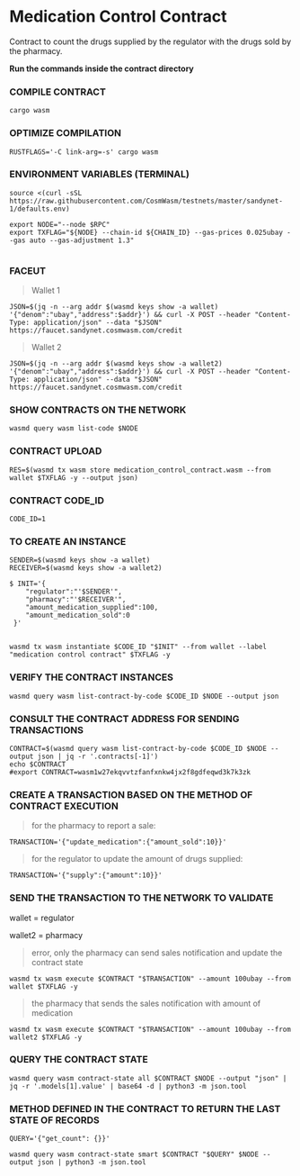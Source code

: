 # Medication Control Contract
Contract to count the drugs supplied by the regulator with the drugs sold by the pharmacy.

**Run the commands inside the contract directory**
### COMPILE CONTRACT
```console
cargo wasm
```
### OPTIMIZE COMPILATION
```console
RUSTFLAGS='-C link-arg=-s' cargo wasm
```

### ENVIRONMENT VARIABLES (TERMINAL)
```console
source <(curl -sSL https://raw.githubusercontent.com/CosmWasm/testnets/master/sandynet-1/defaults.env)

export NODE="--node $RPC"
export TXFLAG="${NODE} --chain-id ${CHAIN_ID} --gas-prices 0.025ubay --gas auto --gas-adjustment 1.3"


```


### FACEUT
> Wallet 1
```console
JSON=$(jq -n --arg addr $(wasmd keys show -a wallet) '{"denom":"ubay","address":$addr}') && curl -X POST --header "Content-Type: application/json" --data "$JSON" https://faucet.sandynet.cosmwasm.com/credit
```
> Wallet 2
```console
JSON=$(jq -n --arg addr $(wasmd keys show -a wallet2) '{"denom":"ubay","address":$addr}') && curl -X POST --header "Content-Type: application/json" --data "$JSON" https://faucet.sandynet.cosmwasm.com/credit

```



### SHOW CONTRACTS ON THE NETWORK
```console
wasmd query wasm list-code $NODE
```

### CONTRACT UPLOAD
```console
RES=$(wasmd tx wasm store medication_control_contract.wasm --from wallet $TXFLAG -y --output json)
```

### CONTRACT CODE_ID
```console
CODE_ID=1
```

### TO CREATE AN INSTANCE
```console
SENDER=$(wasmd keys show -a wallet)
RECEIVER=$(wasmd keys show -a wallet2)

$ INIT='{
    "regulator":"'$SENDER'",
    "pharmacy":"'$RECEIVER'",
    "amount_medication_supplied":100,
    "amount_medication_sold":0
 }'


wasmd tx wasm instantiate $CODE_ID "$INIT" --from wallet --label "medication control contract" $TXFLAG -y
```

### VERIFY THE CONTRACT INSTANCES
```console
wasmd query wasm list-contract-by-code $CODE_ID $NODE --output json
```

### CONSULT THE CONTRACT ADDRESS FOR SENDING TRANSACTIONS
```console
CONTRACT=$(wasmd query wasm list-contract-by-code $CODE_ID $NODE --output json | jq -r '.contracts[-1]')
echo $CONTRACT
#export CONTRACT=wasm1w27ekqvvtzfanfxnkw4jx2f8gdfeqwd3k7k3zk
```


### CREATE A TRANSACTION BASED ON THE METHOD OF CONTRACT EXECUTION
> for the pharmacy to report a sale:
```console
TRANSACTION='{"update_medication":{"amount_sold":10}}'
```
> for the regulator to update the amount of drugs supplied:
```console
TRANSACTION='{"supply":{"amount":10}}'
```

### SEND THE TRANSACTION TO THE NETWORK TO VALIDATE
wallet = regulator

wallet2 = pharmacy

> error, only the pharmacy can send sales notification and update the contract state
```console
wasmd tx wasm execute $CONTRACT "$TRANSACTION" --amount 100ubay --from wallet $TXFLAG -y
```
> the pharmacy that sends the sales notification with amount of medication
```console
wasmd tx wasm execute $CONTRACT "$TRANSACTION" --amount 100ubay --from wallet2 $TXFLAG -y
```

### QUERY THE CONTRACT STATE
```console
wasmd query wasm contract-state all $CONTRACT $NODE --output "json" | jq -r '.models[1].value' | base64 -d | python3 -m json.tool
```


### METHOD DEFINED IN THE CONTRACT TO RETURN THE LAST STATE OF RECORDS
```console
QUERY='{"get_count": {}}'

wasmd query wasm contract-state smart $CONTRACT "$QUERY" $NODE --output json | python3 -m json.tool
```
